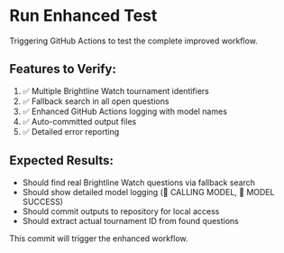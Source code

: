 # Run Enhanced Test
Triggering GitHub Actions to test the complete improved workflow.

## Features to Verify:
1. ✅ Multiple Brightline Watch tournament identifiers
2. ✅ Fallback search in all open questions
3. ✅ Enhanced GitHub Actions logging with model names
4. ✅ Auto-committed output files
5. ✅ Detailed error reporting

## Expected Results:
- Should find real Brightline Watch questions via fallback search
- Should show detailed model logging (🔄 CALLING MODEL, 🎯 MODEL SUCCESS)
- Should commit outputs to repository for local access
- Should extract actual tournament ID from found questions

This commit will trigger the enhanced workflow.
